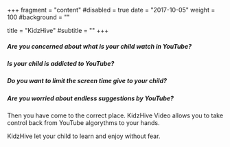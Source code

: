 +++
fragment = "content"
#disabled = true
date = "2017-10-05"
weight = 100
#background = ""

title = "KidzHive"
#subtitle = ""
+++

##### Are you concerned about what is your child watch in YouTube?
##### Is your child is addicted to YouTube?
##### Do you want to limit the screen time give to your child?
##### Are you worried about endless suggestions by YouTube?

Then you have come to the correct place. KidzHive Video allows you to take control back from 
YouTube algorythms to your hands.

KidzHive let your child to learn and enjoy without fear.

